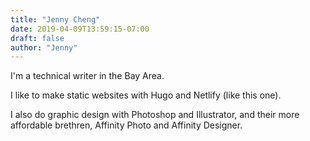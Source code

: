 ```yaml
---
title: "Jenny Cheng"
date: 2019-04-09T13:59:15-07:00
draft: false
author: "Jenny"
---
```


I'm a <span class="keyword">technical writer</span> in the <span class="keyword">Bay Area</span>. 

I like to make static websites with <span class="keyword">Hugo</span> and <span class="keyword">Netlify</span> (like this one).

I also do graphic design with <span class="keyword">Photoshop</span> and <span class="keyword">Illustrator</span>, and their more affordable brethren, <span class="keyword">Affinity Photo</span> and <span class="keyword">Affinity Designer</span>.